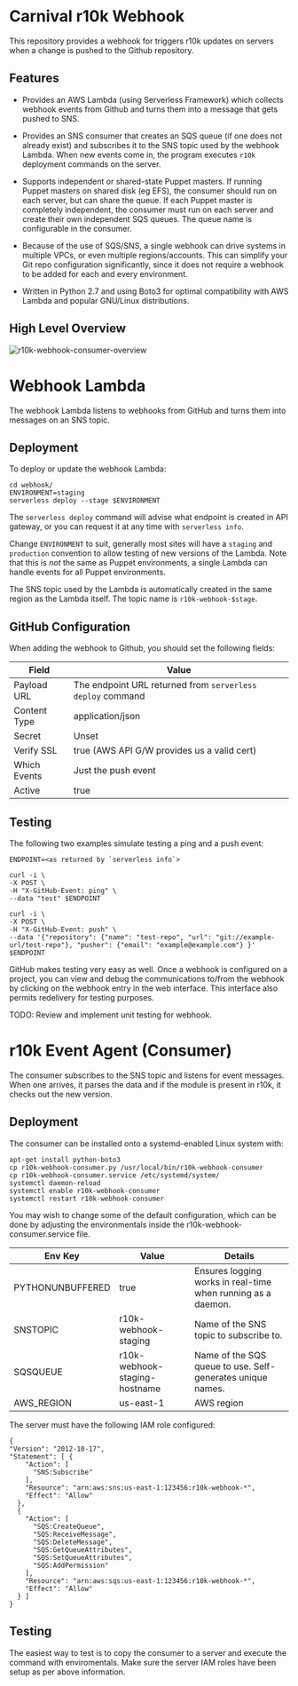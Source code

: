 # Carnival r10k Webhook

This repository provides a webhook for triggers r10k updates on servers when
a change is pushed to the Github repository.

## Features

* Provides an AWS Lambda (using Serverless Framework) which collects webhook
  events from Github and turns them into a message that gets pushed to SNS.

* Provides an SNS consumer that creates an SQS queue (if one does not already
  exist) and subscribes it to the SNS topic used by the webhook Lambda. When
  new events come in, the program executes `r10k` deployment commands on the
  server.

* Supports independent or shared-state Puppet masters. If running Puppet masters
  on shared disk (eg EFS), the consumer should run on each server, but can share
  the queue. If each Puppet master is completely independent, the consumer must
  run on each server and create their own independent SQS queues. The queue name
  is configurable in the consumer.

* Because of the use of SQS/SNS, a single webhook can drive systems in multiple
  VPCs, or even multiple regions/accounts. This can simplify your Git repo
  configuration significantly, since it does not require a webhook to be added
  for each and every environment.

* Written in Python 2.7 and using Boto3 for optimal compatibility with AWS
  Lambda and popular GNU/Linux distributions.


## High Level Overview

![r10k-webhook-consumer-overview](https://cloud.githubusercontent.com/assets/23325523/20652726/8c4efce0-b563-11e6-9aa9-615bbdc8fc02.png)


# Webhook Lambda

The webhook Lambda listens to webhooks from GitHub and turns them into messages
on an SNS topic.

## Deployment

To deploy or update the webhook Lambda:

    cd webhook/
    ENVIRONMENT=staging
    serverless deploy --stage $ENVIRONMENT

The `serverless deploy` command will advise what endpoint is created in API
gateway, or you can request it at any time with `serverless info`.

Change `ENVIRONMENT` to suit, generally most sites will have a `staging` and
`production` convention to allow testing of new versions of the Lambda. Note
that this is *not* the same as Puppet environments, a single Lambda can handle
events for all Puppet environments.

The SNS topic used by the Lambda is automatically created in the same region as
the Lambda itself. The topic name is `r10k-webhook-$stage`.



## GitHub Configuration

When adding the webhook to Github, you should set the following fields:

| Field        | Value                                                      |
|--------------|------------------------------------------------------------|
| Payload URL  | The endpoint URL returned from `serverless deploy` command |
| Content Type | application/json                                           |
| Secret       | Unset                                                      |
| Verify SSL   | true (AWS API G/W provides us a valid cert)                |
| Which Events | Just the push event                                        |
| Active       | true                                                       |


## Testing

The following two examples simulate testing a ping and a push event:

    ENDPOINT=<as returned by `serverless info`>

    curl -i \
    -X POST \
    -H "X-GitHub-Event: ping" \
    --data "test" $ENDPOINT

    curl -i \
    -X POST \
    -H "X-GitHub-Event: push" \
    --data '{"repository": {"name": "test-repo", "url": "git://example-url/test-repo"}, "pusher": {"email": "example@example.com"} }' $ENDPOINT

GitHub makes testing very easy as well. Once a webhook is configured on a
project, you can view and debug the communications to/from the webhook by
clicking on the webhook entry in the web interface. This interface also permits
redelivery for testing purposes.

TODO: Review and implement unit testing for webhook.


# r10k Event Agent (Consumer)

The consumer subscribes to the SNS topic and listens for event messages. When
one arrives, it parses the data and if the module is present in r10k, it checks
out the new version.

## Deployment

The consumer can be installed onto a systemd-enabled Linux system with:

    apt-get install python-boto3
    cp r10k-webhook-consumer.py /usr/local/bin/r10k-webhook-consumer
    cp r10k-webhook-consumer.service /etc/systemd/system/
    systemctl daemon-reload
    systemctl enable r10k-webhook-consumer
    systemctl restart r10k-webhook-consumer

You may wish to change some of the default configuration, which can be done by
adjusting the environmentals inside the r10k-webhook-consumer.service file.

| Env Key          | Value                         | Details                                                      |
|------------------|-------------------------------|--------------------------------------------------------------|
| PYTHONUNBUFFERED | true                          | Ensures logging works in real-time when running as a daemon. |
| SNSTOPIC         | r10k-webhook-staging          | Name of the SNS topic to subscribe to.                       |
| SQSQUEUE         | r10k-webhook-staging-hostname | Name of the SQS queue to use. Self-generates unique names.   |
| AWS_REGION       | us-east-1                     | AWS region                                                   |


The server must have the following IAM role configured:

    {
    "Version": "2012-10-17",
    "Statement": [ {
        "Action": [
          "SNS:Subscribe"
        ],
        "Resource": "arn:aws:sns:us-east-1:123456:r10k-webhook-*",
        "Effect": "Allow"
      },
      {
        "Action": [
          "SQS:CreateQueue",
          "SQS:ReceiveMessage",
          "SQS:DeleteMessage",
          "SQS:GetQueueAttributes",
          "SQS:SetQueueAttributes",
          "SQS:AddPermission"
        ],
        "Resource": "arn:aws:sqs:us-east-1:123456:r10k-webhook-*",
        "Effect": "Allow"
      } ]
    }


## Testing

The easiest way to test is to copy the consumer to a server and execute the
command with enviromentals. Make sure the server IAM roles have been
setup as per above information.
